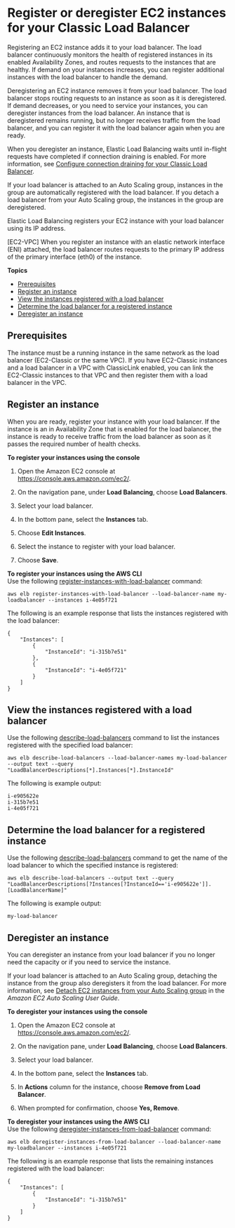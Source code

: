 # Register or deregister EC2 instances for your Classic Load Balancer<a name="elb-deregister-register-instances"></a>

Registering an EC2 instance adds it to your load balancer\. The load balancer continuously monitors the health of registered instances in its enabled Availability Zones, and routes requests to the instances that are healthy\. If demand on your instances increases, you can register additional instances with the load balancer to handle the demand\.

Deregistering an EC2 instance removes it from your load balancer\. The load balancer stops routing requests to an instance as soon as it is deregistered\. If demand decreases, or you need to service your instances, you can deregister instances from the load balancer\. An instance that is deregistered remains running, but no longer receives traffic from the load balancer, and you can register it with the load balancer again when you are ready\.

When you deregister an instance, Elastic Load Balancing waits until in\-flight requests have completed if connection draining is enabled\. For more information, see [Configure connection draining for your Classic Load Balancer](config-conn-drain.md)\.

If your load balancer is attached to an Auto Scaling group, instances in the group are automatically registered with the load balancer\. If you detach a load balancer from your Auto Scaling group, the instances in the group are deregistered\.

Elastic Load Balancing registers your EC2 instance with your load balancer using its IP address\.

\[EC2\-VPC\] When you register an instance with an elastic network interface \(ENI\) attached, the load balancer routes requests to the primary IP address of the primary interface \(eth0\) of the instance\.

**Topics**
+ [Prerequisites](#elb-register-instances-prereq)
+ [Register an instance](#elb-register-instances)
+ [View the instances registered with a load balancer](#elb-describe-load-balancer-instances)
+ [Determine the load balancer for a registered instance](#elb-describe-instance-load-balancer)
+ [Deregister an instance](#elb-deregister-instances)

## Prerequisites<a name="elb-register-instances-prereq"></a>

The instance must be a running instance in the same network as the load balancer \(EC2\-Classic or the same VPC\)\. If you have EC2\-Classic instances and a load balancer in a VPC with ClassicLink enabled, you can link the EC2\-Classic instances to that VPC and then register them with a load balancer in the VPC\.

## Register an instance<a name="elb-register-instances"></a>

When you are ready, register your instance with your load balancer\. If the instance is an in Availability Zone that is enabled for the load balancer, the instance is ready to receive traffic from the load balancer as soon as it passes the required number of health checks\.

**To register your instances using the console**

1. Open the Amazon EC2 console at [https://console\.aws\.amazon\.com/ec2/](https://console.aws.amazon.com/ec2/)\.

1. On the navigation pane, under **Load Balancing**, choose **Load Balancers**\.

1. Select your load balancer\.

1. In the bottom pane, select the **Instances** tab\.

1. Choose **Edit Instances**\.

1. Select the instance to register with your load balancer\.

1. Choose **Save**\.

**To register your instances using the AWS CLI**  
Use the following [register\-instances\-with\-load\-balancer](https://docs.aws.amazon.com/cli/latest/reference/elb/register-instances-with-load-balancer.html) command:

```
aws elb register-instances-with-load-balancer --load-balancer-name my-loadbalancer --instances i-4e05f721
```

The following is an example response that lists the instances registered with the load balancer:

```
{
    "Instances": [
        {
            "InstanceId": "i-315b7e51"
        }, 
        {
            "InstanceId": "i-4e05f721"
        }
    ]
}
```

## View the instances registered with a load balancer<a name="elb-describe-load-balancer-instances"></a>

Use the following [describe\-load\-balancers](https://docs.aws.amazon.com/cli/latest/reference/elb/describe-load-balancers.html) command to list the instances registered with the specified load balancer:

```
aws elb describe-load-balancers --load-balancer-names my-load-balancer --output text --query "LoadBalancerDescriptions[*].Instances[*].InstanceId"
```

The following is example output:

```
i-e905622e
i-315b7e51
i-4e05f721
```

## Determine the load balancer for a registered instance<a name="elb-describe-instance-load-balancer"></a>

Use the following [describe\-load\-balancers](https://docs.aws.amazon.com/cli/latest/reference/elb/describe-load-balancers.html) command to get the name of the load balancer to which the specified instance is registered:

```
aws elb describe-load-balancers --output text --query "LoadBalancerDescriptions[?Instances[?InstanceId=='i-e905622e']].[LoadBalancerName]"
```

The following is example output:

```
my-load-balancer
```

## Deregister an instance<a name="elb-deregister-instances"></a>

You can deregister an instance from your load balancer if you no longer need the capacity or if you need to service the instance\.

If your load balancer is attached to an Auto Scaling group, detaching the instance from the group also deregisters it from the load balancer\. For more information, see [Detach EC2 instances from your Auto Scaling group](https://docs.aws.amazon.com/autoscaling/ec2/userguide/detach-instance-asg.html) in the *Amazon EC2 Auto Scaling User Guide*\.

**To deregister your instances using the console**

1. Open the Amazon EC2 console at [https://console\.aws\.amazon\.com/ec2/](https://console.aws.amazon.com/ec2/)\.

1. On the navigation pane, under **Load Balancing**, choose **Load Balancers**\.

1. Select your load balancer\.

1. In the bottom pane, select the **Instances** tab\.

1. In **Actions** column for the instance, choose **Remove from Load Balancer**\.

1. When prompted for confirmation, choose **Yes, Remove**\.

**To deregister your instances using the AWS CLI**  
Use the following [deregister\-instances\-from\-load\-balancer](https://docs.aws.amazon.com/cli/latest/reference/elb/deregister-instances-from-load-balancer.html) command:

```
aws elb deregister-instances-from-load-balancer --load-balancer-name my-loadbalancer --instances i-4e05f721
```

The following is an example response that lists the remaining instances registered with the load balancer:

```
{
    "Instances": [
        {
            "InstanceId": "i-315b7e51"
        }
    ]
}
```